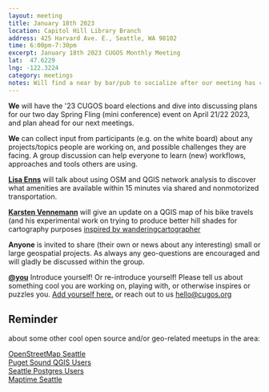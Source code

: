 ```yaml
---
layout: meeting
title: January 18th 2023
location: Capitol Hill Library Branch
address: 425 Harvard Ave. E., Seattle, WA 98102
time: 6:00pm-7:30pm
excerpt: January 18th 2023 CUGOS Monthly Meeting
lat:  47.6229
lng: -122.3224
category: meetings
notes: Will find a near by bar/pub to socialize after our meeting has concluded !
---
```

**We** will have the '23 CUGOS board elections and dive into discussing plans for our two day Spring Fling (mini conference) event on April 21/22 2023, and plan ahead for our next meetings. 

**We** can collect input from participants (e.g. on the white board) about any projects/topics people are working on, and possible challenges they are facing. A group discussion can help everyone to learn (new) workflows, approaches and tools others are using.

**[Lisa Enns](https://www.ennsanalytics.com)** will talk about using OSM and QGIS network analysis to discover what amenities are available within 15 minutes via shared and nonmotorized transportation.

**[Karsten Vennemann](https://www.linkedin.com/in/karstenvennemann/)** will give an update on a QGIS map of his bike travels (and his experimental work on trying to produce better hill shades for cartography purposes [inspired by wanderingcartographer](https://wanderingcartographer.wordpress.com/tag/raster-chunk-processing/)

**Anyone** is invited to share (their own or news about any interesting) small or large geospatial projects. As always any geo-questions are encouraged and will gladly be discussed within the group.

**[@you](http://cugos.org/people/)** Introduce yourself! Or re-introduce yourself! Please tell us about something cool you are working on, playing with, or otherwise inspires or puzzles you. [Add yourself here.](https://github.com/cugos/cugos.github.com/blob/master/meetings/_posts/2023-1-18-cugos_monthly.md) or reach out to us hello@cugos.org

## Reminder 
about some other cool open source and/or geo-related meetups in the area:

[OpenStreetMap Seattle](https://www.meetup.com/OpenStreetMap-Seattle/)  
[Puget Sound QGIS Users](https://www.meetup.com/Puget-Sound-QGIS-Users-Group/)  
[Seattle Postgres Users](https://www.meetup.com/Seattle-Postgres/)  
[Maptime Seattle](https://www.meetup.com/MaptimeSEA/)
